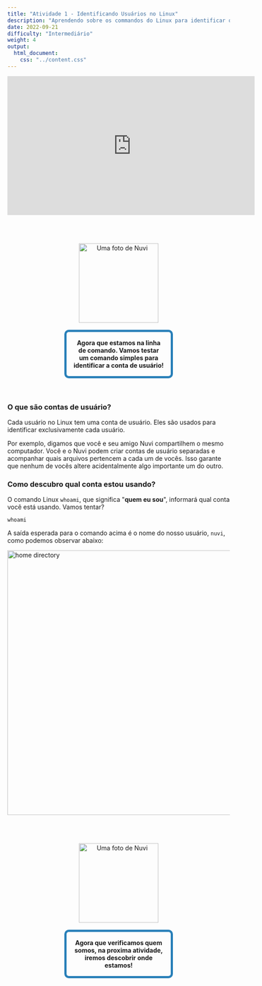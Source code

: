 ```yaml
---
title: "Atividade 1 - Identificando Usuários no Linux"
description: "Aprendendo sobre os commandos do Linux para identificar que usuário você é"
date: 2022-09-21
difficulty: "Intermediário"
weight: 4
output:
  html_document:
    css: "../content.css"
---
```


<iframe style="display: block; margin: auto;" width="560" height="315" src="https://www.youtube.com/embed/XAtCQ9S1vSI" frameborder="0" alt="Um vídeo do YouTube explicando como criar uma conta de usuário no Linux" allow="accelerometer; autoplay; clipboard-write; encrypted-media; gyroscope; picture-in-picture" allowfullscreen></iframe>

<div style="margin: 1rem;padding: 2rem 2rem;text-align: center;">
    <div style="display: inline-block;padding: 1rem 1rem;vertical-align: middle;">
        <img src="../images/nuvi.PNG?" alt="Uma foto de Nuvi" width="180" height="180" />
    </div>
    <div style="display: inline-block;padding: 1rem 1rem;vertical-align: middle;width:50%;border:5px solid #2980b9;border-radius:10px;font-weight: bold;">
        Agora que estamos na linha de comando. Vamos testar um comando simples para identificar a conta de usuário!
    </div>
</div>

### O que são contas de usuário?

Cada usuário no Linux tem uma conta de usuário. Eles são usados ​​para identificar exclusivamente cada usuário.

Por exemplo, digamos que você e seu amigo Nuvi compartilhem o mesmo computador. Você e o Nuvi podem criar contas de usuário separadas e acompanhar quais arquivos pertencem a cada um de vocês. Isso garante que nenhum de vocês altere acidentalmente algo importante um do outro.

### Como descubro qual conta estou usando?

O comando Linux `whoami`, que significa "**quem eu sou**", informará qual conta você está usando. Vamos tentar?

```
whoami
```

A saída esperada para o comando acima é o nome do nosso usuário, `nuvi`, como podemos observar abaixo:

<!---![home directory](../images/01_whoami.png?classes=border,shadow) --->
<img src="../images/01_whoami.png" alt="home directory" style="width:600px;"/>

<div style="margin: 1rem;padding: 2rem 2rem;text-align: center;">
    <div style="display: inline-block;padding: 1rem 1rem;vertical-align: middle;">
        <img src="../images/nuvi.PNG?" alt="Uma foto de Nuvi" width="180" height="180" />
    </div>
    <div style="display: inline-block;padding: 1rem 1rem;vertical-align: middle;width:50%;border:5px solid #2980b9;border-radius:10px;font-weight: bold;">
        Agora que verificamos quem somos, na proxima atividade, iremos descobrir onde estamos!
    </div>
</div>
